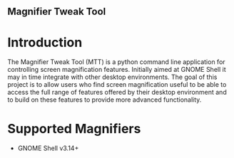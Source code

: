 Magnifier Tweak Tool
--------------------
# Introduction
The Magnifier Tweak Tool (MTT) is a python command line application for controlling screen magnification features. Initially aimed at GNOME Shell it may in time integrate with other desktop environments. The goal of this project is to allow users who find screen magnification useful to be able to access the full range of features offered by their desktop environment and to build on these features to provide more advanced functionality.  
# Supported Magnifiers
*	GNOME Shell v3.14+

